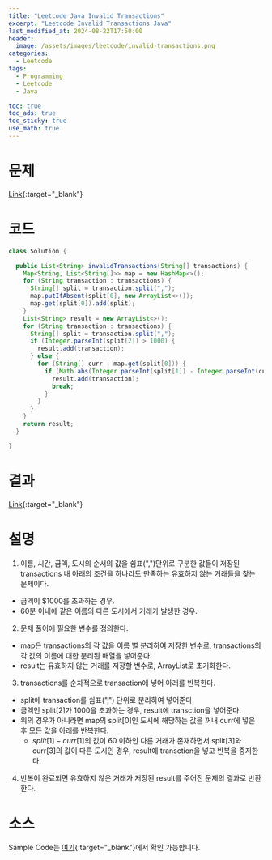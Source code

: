 ```yaml
---
title: "Leetcode Java Invalid Transactions"
excerpt: "Leetcode Invalid Transactions Java"
last_modified_at: 2024-08-22T17:50:00
header:
  image: /assets/images/leetcode/invalid-transactions.png
categories:
  - Leetcode
tags:
  - Programming
  - Leetcode
  - Java

toc: true
toc_ads: true
toc_sticky: true
use_math: true
---
```

# 문제
[Link](https://leetcode.com/problems/invalid-transactions/){:target="_blank"}

# 코드
```java
class Solution {

  public List<String> invalidTransactions(String[] transactions) {
    Map<String, List<String[]>> map = new HashMap<>();
    for (String transaction : transactions) {
      String[] split = transaction.split(",");
      map.putIfAbsent(split[0], new ArrayList<>());
      map.get(split[0]).add(split);
    }
    List<String> result = new ArrayList<>();
    for (String transaction : transactions) {
      String[] split = transaction.split(",");
      if (Integer.parseInt(split[2]) > 1000) {
        result.add(transaction);
      } else {
        for (String[] curr : map.get(split[0])) {
          if (Math.abs(Integer.parseInt(split[1]) - Integer.parseInt(curr[1])) <= 60 && !split[3].equals(curr[3])) {
            result.add(transaction);
            break;
          }
        }
      }
    }
    return result;
  }

}
```

# 결과
[Link](https://leetcode.com/problems/invalid-transactions/submissions/1364422756/){:target="_blank"}

# 설명
1. 이름, 시간, 금액, 도시의 순서의 값을 쉼표(",")단위로 구분한 값들이 저장된 transactions 내 아래의 조건을 하나라도 만족하는 유효하지 않는 거래들을 찾는 문제이다.
- 금액이 $1000를 초과하는 경우.
- 60분 이내에 같은 이름의 다른 도시에서 거래가 발생한 경우.

2. 문제 풀이에 필요한 변수를 정의한다.
- map은 transactions의 각 값을 이름 별 분리하여 저장한 변수로, transactions의 각 값의 이름에 대한 분리된 배열을 넣어준다.
- result는 유효하지 않는 거래를 저장할 변수로, ArrayList로 초기화한다.

3. transactions를 순차적으로 transaction에 넣어 아래를 반복한다.
- split에 transaction를 쉼표(",") 단위로 분리하여 넣어준다.
- 금액인 split[2]가 1000을 초과하는 경우, result에 transction을 넣어준다.
- 위의 경우가 아니라면 map의 split[0]인 도시에 해당하는 값을 꺼내 curr에 넣은 후 모든 값을 아래를 반복한다.
  - $split[1] - curr[1]$의 값이 60 이하인 다른 거래가 존재하면서 split[3]와 curr[3]의 값이 다른 도시인 경우, result에 transction을 넣고 반복을 중지한다.

4. 반복이 완료되면 유효하지 않은 거래가 저장된 result를 주어진 문제의 결과로 반환한다.

# 소스
Sample Code는 [여기](https://github.com/GracefulSoul/leetcode/blob/master/src/main/java/gracefulsoul/problems/InvalidTransactions.java){:target="_blank"}에서 확인 가능합니다.